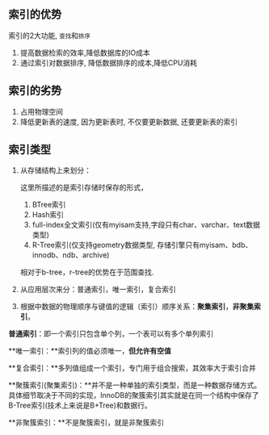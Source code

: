 ## 索引的优势

索引的2大功能,  `查找`和`排序`

1. 提高数据检索的效率,降低数据库的IO成本
2. 通过索引对数据排序, 降低数据排序的成本,降低CPU消耗

## 索引的劣势

1. 占用物理空间
2. 降低更新表的速度, 因为更新表时, 不仅要更新数据, 还要更新表的索引



## 索引类型

1. 从存储结构上来划分：

   这里所描述的是索引存储时保存的形式，

   1. BTree索引
   2. Hash索引
   3. full-index全文索引(仅有myisam支持,字段只有char、varchar、text数据类型)
   4. R-Tree索引(仅支持geometry数据类型, 存储引擎只有myisam、bdb、innodb、ndb、archive)

   相对于b-tree，r-tree的优势在于范围查找.

   

2. 从应用层次来分：普通索引，唯一索引，复合索引

3. 根据中数据的物理顺序与键值的逻辑（索引）顺序关系：**聚集索引**，**非聚集索引**。



**普通索引**：即一个索引只包含单个列，一个表可以有多个单列索引

**唯一索引：**索引列的值必须唯一，**但允许有空值**

**复合索引：**多列值组成一个索引，专门用于组合搜索，其效率大于索引合并

**聚簇索引(聚集索引)：**并不是一种单独的索引类型，而是一种数据存储方式。具体细节取决于不同的实现，InnoDB的聚簇索引其实就是在同一个结构中保存了B-Tree索引(技术上来说是B+Tree)和数据行。

**非聚簇索引：**不是聚簇索引，就是非聚簇索引

